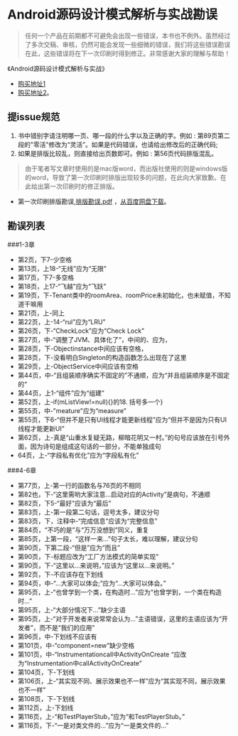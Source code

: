 # Android源码设计模式解析与实战勘误

>任何一个产品在前期都不可避免会出现一些错误，本书也不例外。虽然经过了多次交稿、审核，仍然可能会发现一些细微的错误，我们将这些错误勘误在此，这些错误将在下一次印刷时得到修正。非常感谢大家的理解与帮助！

《Android源码设计模式解析与实战》

* [购买地址1](http://item.jd.com/10001520150.html) 
* [购买地址2](http://www.epubit.com.cn/book/details/4179)。

## 提issue规范

1. 书中错别字请注明哪一页、哪一段的什么字以及正确的字。例如 : 第89页第二段的"零活"修改为“灵活”。如果是代码错误，也请给出修改后的正确代码;
2. 如果是排版比较乱，则直接给出页数即可。例如 : 第56页代码排版混乱。

> 由于笔者写文章时使用的是mac版word，而出版社使用的则是windows版的word，导致了第一次印刷时排版出现较多的问题，在此向大家致歉。在此给出第一次印刷时的修正排版。
> 
* 第一次印刷排版勘误,[排版勘误.pdf](排版勘误.pdf) ，[从百度网盘下载](http://pan.baidu.com/s/1c00npXQ)。

## 勘误列表

###1-3章
* 第2页，下7-少空格
* 第13页，上18-“无线”应为“无限”
* 第17页，下7-多空格
* 第18页，上17-“飞越”应为“飞跃”
* 第19页，下-Tenant类中的roomArea、roomPrice未初始化，也未赋值，不知道干嘛用
* 第21页，上-同上
* 第22页，上-14-“rul”应为“LRU”
* 第26页，下-“CheckLock”应为“Check Lock”
* 第27页，中-“调整了JVM、具体化了“，中间的、应为，
* 第28页，下-Objectinstance中间应该有空格，
* 第28页，下-没看明白Singleton的构造函数怎么出现在了这里
* 第29页，上-ObjectService中间应该有空格
* 第44页，中-“且组装顺序确实不固定的”不通顺，应为“并且组装顺序是不固定的“
* 第44页，上1-“组件”应为“组建”
* 第52页，上-if(mListView!=null){}的18. 括号多一个}
* 第55页，中-"meature"应为“measure”
* 第55页，下6-“但并不是只有UI线程才能更新线程”应为“但并不是因为只有UI线程才能更新UI”
* 第62页，上-真是“山重水复疑无路，柳暗花明又一村。”的句号应该放在引号外面，因为诗句是组成这句话的一部分，不能单独成句
* 64页，上-“字段私有优化”应为“字段私有化”

###4-6章
* 第77页，上-第一行的函数名与76页的不相同
* 第82也，下-“这里需哟大家注意...启动对应的Activity”是病句，不通顺
* 第82页，下5-“最好”应该为“最后”
* 第83页，上-第一段第二句话，逗号太多，建议分句
* 第83页，下，注释中-“完成信息”应该为“完整信息”
* 第84页，“不巧的是”与“万万没想到”同义，重复
* 第85页，上第一段，“这样一来...”句子太长，难以理解，建议分句
* 第90页，下第二段-“但是”应为“而且”
* 第90页，下-标题应改为“工厂方法模式的简单实现”
* 第90页，下-“这里以...来说明，”应该为“这里以...来说明。”
* 第92页，下-不应该存在下划线
* 第94页，中-“...大家可以体会;”应为“...大家可以体会。”
* 第95页，上-“也曾学到一个类，在构造时...”应为“也曾学到，一个类在构造时...”
* 第95页，上-“大部分情况下...”缺少主语
* 第95页，上-“对于开发者来说常常会认为...”主语错误，这里的主语应该为“开发者”，而不是“我们的应用”
* 第96页，中-下划线不应该有
* 第101页，中-“component=new”缺少空格
* 第101页，中-“Instrumentationcall中ActivityOnCreate “应改为“Instrumentation中callActivityOnCreate”
* 第104页，下-下划线
* 第106页，上-“其实现不同、展示效果也不一样”应为“其实现不同，展示效果也不一样”
* 第108页，下-下划线
* 第112页，上-下划线
* 第116页，上-“和TestPlayerStub，”应为“和TestPlayerStub。”
* 第116页，下-“一是对类文件的...”应为“一是类文件的...”